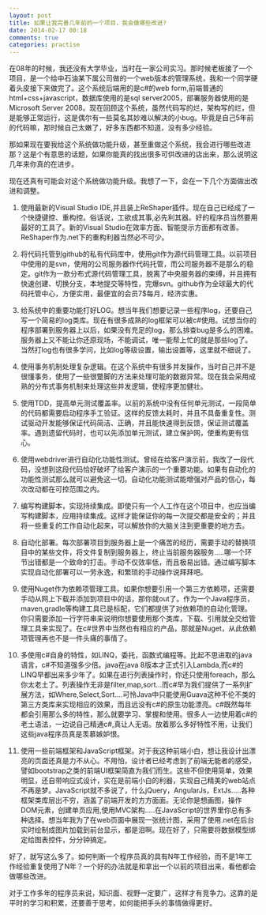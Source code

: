 ```yaml
---
layout: post
title: 如果让我完善几年前的一个项目，我会做哪些改进?
date: 2014-02-17 00:18
comments: true
categories: practise
---
```


在08年的时候，我还没有大学毕业，当时在一家公司实习。那时候老板接了一个项目，是一个给中石油某下属公司做的一个web版本的管理系统，我和一个同学硬着头皮接下来做完了。这个系统后端用的是c#的web form,前端普通的html+css+javascript，数据库使用的是sql server2005，部署服务器使用的是Microsoft Server 2008。现在回顾这个系统，虽然代码写的烂，架构写的烂，但是能够正常运行，这是偶尔有一些莫名其妙难以解决的小bug。毕竟是自己5年前的代码嘛，那时候自己太嫩了，好多东西都不知道，没有多少经验。

<!-- more -->

那如果现在要我给这个系统做功能升级，甚至重做这个系统，我会进行哪些改进那？这是个有意思的话题，如果你能真的找出很多可供改进的店出来，那么说明这几年来你真的在进步。

现在还真有可能会对这个系统做功能升级。我想了一下，会在一下几个方面做出改进和调整。

1. 使用最新的Visual Studio IDE,并且装上ReShaper插件。现在自己已经成了一个快捷键控、重构控。俗话说，工欲成其事,必先利其器。好的程序员当然要用最好的工具了。新的Visual Studio在效率方面、智能提示方面都有改善。ReShaper作为.net下的重构利器当然必不可少。

2. 将代码托管到github的私有代码库中，使用git作为源代码管理工具。以前项目中使用的是svn，使用的公司服务器作代码托管，而公司服务器不是那么的稳定。git作为一款分布式源代码管理工具，脱离了中央服务器的束缚，并且拥有快速创建、切换分支，本地提交等特性，完爆svn。github作为全球最大的代码托管中心，方便实用，最便宜的会员7$每月，经济实惠。

3. 给系统中的重要功能打好LOG。想当年我们想要记录一些程序log，还要自己写一个简易的log类库。现在有很多成熟的log框架可以被c#使用。试想当你的程序部署到服务器上以后，如果没有充足的log，那么排查bug是多么的困难。服务器上又不能让你还原现场，不能调试，唯一能帮上忙的就是那些log了。当然打log也有很多学问，比如log等级设置，输出设置等，这里就不细说了。


4. 使用事务机制处理复杂逻辑。在这个系统中有很多并发操作，当时自己并不是很懂事务，使用了一些很蹩脚的方法来处理可能的数据异常。现在我会采用成熟的分布式事务机制来处理这些并发逻辑，使程序更加健壮。

5. 使用TDD，提高单元测试覆盖率。以前的系统中没有任何单元测试，一段简单的代码都需要启动程序手工验证。这样的反馈太耗时，并且不具备重复性。测试驱动开发能够保证代码简洁、正确，并且能快速得到反馈，保证测试覆盖率。遇到遗留代码时，也可以先添加单元测试，建立保护网，使重构更有信心。

6. 使用webdriver进行自动化功能性测试。曾经在给客户演示前，我改了一段代码，没想到这段代码恰好破坏了给客户演示的一个重要功能。如果有自动化的功能性测试那么就可以避免这一切。自动化功能测试能增强对产品的信心，每次改动都在可控范围之内。


7. 编写构建脚本，实现持续集成。即使只有一个人工作在这个项目中，也应当编写构建脚本，应用持续集成。这样才能保证你的每一次提交都是安全的；并且将一些重复的工作自动化起来，可以解放你的大脑关注到更重要的地方去。


8. 自动化部署。每次部署项目到服务器上是一个痛苦的经历，需要手动的替换项目中的某些文件，将文件复制到服务器上，终止当前服务器服务.....哪一个环节出错都是一个致命的打击。手动不仅效率低，而且极易出错。通过编写脚本实现自动化部署可以一劳永逸，和繁琐的手动操作说拜拜吧。


9. 使用Nuget作为依赖项管理工具。如果你想要引用一个第三方依赖项，还需要手动从网上下载并添加到项目中的话，那你就out了。作为一个Java程序员，maven,gradle等构建工具已是标配，它们都提供了对依赖项的自动化管理。你只需要添加一行字符串来说明你想要使用那个类库，下载、引用就全交给管理工具来实现了。在c#世界中当然也有相应的产品，那就是Nuget，从此依赖项管理再也不是一件头痛的事情了。

10. 多使用c#自身的特性，如LINQ，委托，函数式编程等。比起不思进取的java语言，c#不知道强多少倍。java在java 8版本才正式引入Lambda,而c#的LINQ早都出来多少年了。如果在进行列表操作时，你还只使用foreach，那么你太老土了。列表操作无非是filter,map,sort...而c#早为我们提供了一系列扩展方法，如Where,Select,Sort....可怜Java中只能使用Guava这种不伦不类的第三方类库来实现相应的效果，而且远没有c#的原生功能漂亮。c#既然每年都会引用那么多的特性，那么就要学习、掌握和使用。很多人一边使用着c#的老土语法，一边说自己精通c#,真让人无语。放着那么多好特性不用，让我们这些java程序员真是羡慕嫉妒恨。

11. 使用一些前端框架和JavaScript框架。对于我这种前端小白，想让我设计出漂亮的页面还真是力不从心。不用怕，设计者已经考虑到了前端无能者的感受，譬如bootstrap之类的前端UI框架简直为我们而生。这些不但使用简单，效果明显，还自带响应式设计，实在是前端小白的利器，实现自己精美的web站点不再是梦。JavaScript就不多说了，什么jQuery，AngularJs，ExtJs.....各种框架类库层出不穷，涵盖了前端开发的方方面面。无论你是想画图，操作DOM元素，创建单页应用,使用MVC架构.....在JavaScript的世界里你总有多种选择。想当年我为了在web页面中展现一张统计图，采用了使用.net在后台实时绘制成图片加载到前台显示，都是泪啊。现在好了，只需要将数据模型绑定给图表控件，分分钟搞定。


好了，就写这么多了。如何判断一个程序员真的具有N年工作经验，而不是1年工作经验重复使用了N年？一个好的办法就是和拿出一个以前的项目出来，看他都会做哪些改进。

对于工作多年的程序员来说，知识面、视野一定要广，这样才有竞争力。这靠的是平时的学习和积累，还要善于思考，如何能把手头的事情做得更好。













